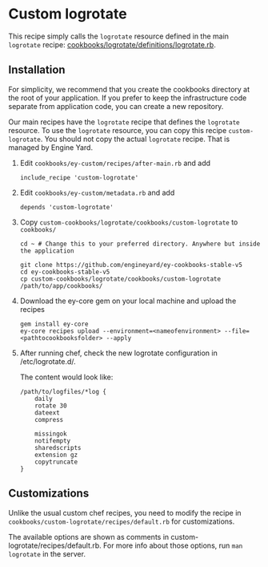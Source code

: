 # Custom logrotate

This recipe simply calls the `logrotate` resource defined in the main `logrotate` recipe: [cookbooks/logrotate/definitions/logrotate.rb](../../../../cookbooks/logrotate/definitions/logrotate.rb).

## Installation

For simplicity, we recommend that you create the cookbooks directory at the root of your application. If you prefer to keep the infrastructure code separate from application code, you can create a new repository.

Our main recipes have the `logrotate` recipe that defines the `logrotate` resource. To use the `logrotate` resource, you can copy this recipe `custom-logrotate`. You should not copy the actual `logrotate` recipe. That is managed by Engine Yard.

1. Edit `cookbooks/ey-custom/recipes/after-main.rb` and add

    ```
    include_recipe 'custom-logrotate'
    ```

2. Edit `cookbooks/ey-custom/metadata.rb` and add

    ```
    depends 'custom-logrotate'
    ```

3. Copy `custom-cookbooks/logrotate/cookbooks/custom-logrotate` to `cookbooks/`

    ```
    cd ~ # Change this to your preferred directory. Anywhere but inside the application

    git clone https://github.com/engineyard/ey-cookbooks-stable-v5
    cd ey-cookbooks-stable-v5
    cp custom-cookbooks/logrotate/cookbooks/custom-logrotate /path/to/app/cookbooks/
    ```

4. Download the ey-core gem on your local machine and upload the recipes

    ```
    gem install ey-core
    ey-core recipes upload --environment=<nameofenvironment> --file=<pathtocookbooksfolder> --apply
    ```

5. After running chef, check the new logrotate configuration in /etc/logrotate.d/.

    The content would look like:

    ```
    /path/to/logfiles/*log {
        daily
        rotate 30
        dateext
        compress

        missingok
        notifempty
        sharedscripts
        extension gz
        copytruncate
    }
    ```

## Customizations

Unlike the usual custom chef recipes, you need to modify the recipe in `cookbooks/custom-logrotate/recipes/default.rb` for customizations.

The available options are shown as comments in custom-logrotate/recipes/default.rb. For more info about those options, run `man logrotate` in the server.
